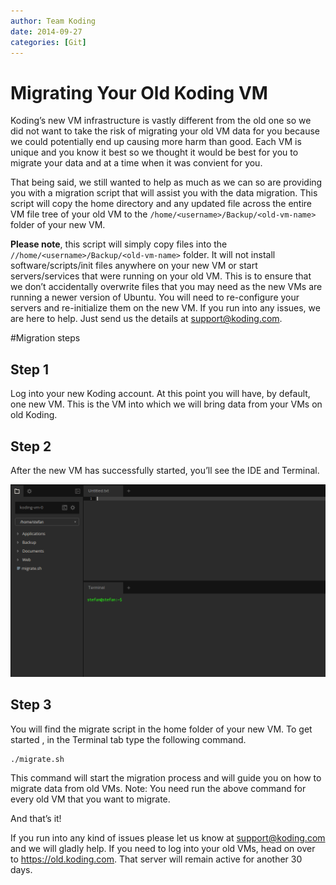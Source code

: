 ```yaml
---
author: Team Koding
date: 2014-09-27
categories: [Git]
---
```


# Migrating Your Old Koding VM

Koding’s new VM infrastructure is vastly different from the old one so we 
did not want to take the risk of migrating your old VM data for you 
because we could potentially end up causing more harm than good.  Each VM is 
unique and you know it best so we thought it would be best for you to migrate your data 
and at a time when it was convient for you.

That being said, we still wanted to help as much as we can so are providing you with a migration script that will assist you with the data migration. This script will copy the home directory and any updated file 
across the entire VM file tree of your old VM to the `/home/<username>/Backup/<old-vm-name>`
folder of your new VM.

**Please note**, this script will simply copy files into the 
`//home/<username>/Backup/<old-vm-name>` folder. It will not install 
software/scripts/init files anywhere on your new VM or start 
servers/services that were running on your old VM. This is to ensure that 
we don’t accidentally overwrite files that you may need as the new VMs are running
a newer version of Ubuntu. You will need to re-configure your servers and re-initialize them on the new VM.
If you run into any issues, we are here to help. Just send us the details at 
[support@koding.com](mailto:support@koding.com).

#Migration steps
## Step 1
Log into your new Koding account. At this point you will have, by default, 
one new VM. This is the VM into which we will bring data from your VMs on old Koding.

## Step 2
After the new VM has successfully started, you’ll see the IDE and Terminal.

![Migrate](migrate.png)

## Step 3
You will find the migrate script in the home folder of your new VM. To get started
, in the Terminal tab type the following command.

```
./migrate.sh
```

This command will start the migration process and will guide you on how 
to migrate data from old VMs. Note: You need run the above command for 
every old VM that you want to migrate.

And that’s it!

If you run into any kind of issues please let us know 
at [support@koding.com](mailto:support@koding.com) and we will gladly 
help. If you need to log into your old VMs, head on over to 
<https://old.koding.com>. That server will remain active for another 30 
days.

